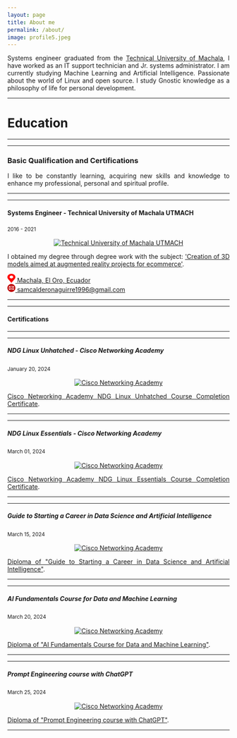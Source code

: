 ```yaml
---
layout: page
title: About me
permalink: /about/
image: profile5.jpeg
---
```



<p align="justify">Systems engineer graduated from the <a href="https://www.utmachala.edu.ec/portalwp/">Technical University of Machala</a>, I have worked as an IT support technician and Jr. systems administrator. I am currently studying Machine Learning and Artificial Intelligence. Passionate about the world of Linux and open source. I study Gnostic knowledge as a philosophy of life for personal development.</p>


***
# Education
***
***
### Basic Qualification and Certifications

<p align="justify">I like to be constantly learning, acquiring new skills and knowledge to enhance my professional, personal and spiritual profile.</p>

***

***
#### Systems Engineer - Technical University of Machala UTMACH
<small>2016 - 2021</small>

<p align="center"><a href="https://www.utmachala.edu.ec/portalwp/"> <img src="https://www.utmachala.edu.ec/portalwp/wp-content/uploads/2015/08/LOGO_OUT.png" width="190" height="190" align="center" alt="Technical University of Machala UTMACH"></a></p>

<p align="justify">I obtained my degree through degree work with the subject: <a href="http://repositorio.utmachala.edu.ec/handle/48000/17847">'Creation of 3D models aimed at augmented reality projects for ecommerce'</a>.</p>

<a href="https://maps.app.goo.gl/kbWndfqY3ESLGm9FA"> <img src="https://raw.githubusercontent.com/ikergarcia1996/Iker-Garcia-Ferrero/master/icons/location.png" width="18" height="20" alt="Location"> Machala, El Oro, Ecuador</a>  
<a href="mailto:samcalderonaguirre1996@gmail.com"> <img src="https://raw.githubusercontent.com/ikergarcia1996/Iker-Garcia-Ferrero/master/icons/mail.png" width="18" height="18" alt="Location"> samcalderonaguirre1996@gmail.com</a>

***

***
#### Certifications
***

***
##### NDG Linux Unhatched - Cisco Networking Academy
<small>January 20, 2024</small>

<p align="center"><a href="https://www.netacad.com/"> <img src="https://upload.wikimedia.org/wikipedia/commons/thumb/5/57/Cisco_Networking_Academy.svg/2560px-Cisco_Networking_Academy.svg.png" width="350" height="350" align="center" alt="Cisco Networking Academy"></a></p>

<p align="justify"><a href="https://drive.google.com/file/d/13SosYv53wgMgCzIzwPR3-DM2OagbQhhw/view?usp=drive_link">Cisco Networking Academy NDG Linux Unhatched Course Completion Certificate</a>.</p>

***

***
##### NDG Linux Essentials - Cisco Networking Academy
<small>March 01, 2024</small>

<p align="center"><a href="https://www.netacad.com/"> <img src="https://upload.wikimedia.org/wikipedia/commons/thumb/5/57/Cisco_Networking_Academy.svg/2560px-Cisco_Networking_Academy.svg.png" width="350" height="350" align="center" alt="Cisco Networking Academy"></a></p>

<p align="justify"><a href="https://drive.google.com/file/d/1HiadGjwZv5ZO81i13R4TXFtH0adbmDac/view?usp=sharing">Cisco Networking Academy NDG Linux Essentials Course Completion Certificate</a>.</p>

***

***
##### Guide to Starting a Career in Data Science and Artificial Intelligence
<small>March 15, 2024</small>

<p align="center"><a href="https://platzi.com/p/samcalderonaguirre1996/curso/2807-aprender-data-ia/diploma/detalle/"> <img src="https://upload.wikimedia.org/wikipedia/commons/thumb/9/95/LOGO-PLATZI-2023.svg/512px-LOGO-PLATZI-2023.svg.png" width="350" height="350" align="center" alt="Cisco Networking Academy"></a></p>

<p align="justify"><a href="https://platzi.com/p/samcalderonaguirre1996/curso/2807-aprender-data-ia/diploma/detalle/">Diploma of "Guide to Starting a Career in Data Science and Artificial Intelligence"</a>.</p>

***

***
##### AI Fundamentals Course for Data and Machine Learning
<small>March 20, 2024</small>

<p align="center"><a href="https://platzi.com/p/samcalderonaguirre1996/curso/6935-ia-data-ml/diploma/detalle/"> <img src="https://upload.wikimedia.org/wikipedia/commons/thumb/9/95/LOGO-PLATZI-2023.svg/512px-LOGO-PLATZI-2023.svg.png" width="350" height="350" align="center" alt="Cisco Networking Academy"></a></p>

<p align="justify"><a href="https://platzi.com/p/samcalderonaguirre1996/curso/6935-ia-data-ml/diploma/detalle/">Diploma of "AI Fundamentals Course for Data and Machine Learning"</a>.</p>

***

***
##### Prompt Engineering course with ChatGPT
<small>March 25, 2024</small>

<p align="center"><a href="https://platzi.com/p/samcalderonaguirre1996/curso/7296-chatgpt/diploma/detalle/"> <img src="https://upload.wikimedia.org/wikipedia/commons/thumb/9/95/LOGO-PLATZI-2023.svg/512px-LOGO-PLATZI-2023.svg.png" width="350" height="350" align="center" alt="Cisco Networking Academy"></a></p>

<p align="justify"><a href="https://platzi.com/p/samcalderonaguirre1996/curso/7296-chatgpt/diploma/detalle/">Diploma of "Prompt Engineering course with ChatGPT"</a>.</p>

***
